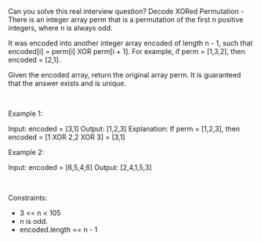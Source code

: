Can you solve this real interview question? Decode XORed Permutation - There is an integer array perm that is a permutation of the first n positive integers, where n is always odd.

It was encoded into another integer array encoded of length n - 1, such that encoded[i] = perm[i] XOR perm[i + 1]. For example, if perm = [1,3,2], then encoded = [2,1].

Given the encoded array, return the original array perm. It is guaranteed that the answer exists and is unique.

 

Example 1:


Input: encoded = [3,1]
Output: [1,2,3]
Explanation: If perm = [1,2,3], then encoded = [1 XOR 2,2 XOR 3] = [3,1]


Example 2:


Input: encoded = [6,5,4,6]
Output: [2,4,1,5,3]


 

Constraints:

 * 3 <= n < 105
 * n is odd.
 * encoded.length == n - 1